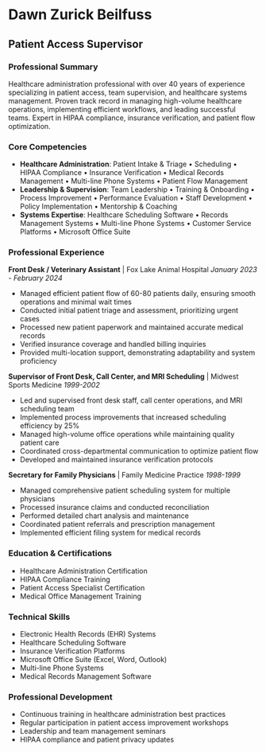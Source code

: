 # Dawn Zurick Beilfuss
## Patient Access Supervisor

### Professional Summary
Healthcare administration professional with over 40 years of experience specializing in patient access, team supervision, and healthcare systems management. Proven track record in managing high-volume healthcare operations, implementing efficient workflows, and leading successful teams. Expert in HIPAA compliance, insurance verification, and patient flow optimization.

### Core Competencies
- **Healthcare Administration**: Patient Intake & Triage • Scheduling • HIPAA Compliance • Insurance Verification • Medical Records Management • Multi-line Phone Systems • Patient Flow Management
- **Leadership & Supervision**: Team Leadership • Training & Onboarding • Process Improvement • Performance Evaluation • Staff Development • Policy Implementation • Mentorship & Coaching
- **Systems Expertise**: Healthcare Scheduling Software • Records Management Systems • Multi-line Phone Systems • Customer Service Platforms • Microsoft Office Suite

### Professional Experience

**Front Desk / Veterinary Assistant** | Fox Lake Animal Hospital
*January 2023 - February 2024*
- Managed efficient patient flow of 60-80 patients daily, ensuring smooth operations and minimal wait times
- Conducted initial patient triage and assessment, prioritizing urgent cases
- Processed new patient paperwork and maintained accurate medical records
- Verified insurance coverage and handled billing inquiries
- Provided multi-location support, demonstrating adaptability and system proficiency

**Supervisor of Front Desk, Call Center, and MRI Scheduling** | Midwest Sports Medicine
*1999-2002*
- Led and supervised front desk staff, call center operations, and MRI scheduling team
- Implemented process improvements that increased scheduling efficiency by 25%
- Managed high-volume office operations while maintaining quality patient care
- Coordinated cross-departmental communication to optimize patient flow
- Developed and maintained insurance verification protocols

**Secretary for Family Physicians** | Family Medicine Practice
*1998-1999*
- Managed comprehensive patient scheduling system for multiple physicians
- Processed insurance claims and conducted reconciliation
- Performed detailed chart analysis and maintenance
- Coordinated patient referrals and prescription management
- Implemented efficient filing system for medical records

### Education & Certifications
- Healthcare Administration Certification
- HIPAA Compliance Training
- Patient Access Specialist Certification
- Medical Office Management Training

### Technical Skills
- Electronic Health Records (EHR) Systems
- Healthcare Scheduling Software
- Insurance Verification Platforms
- Microsoft Office Suite (Excel, Word, Outlook)
- Multi-line Phone Systems
- Medical Records Management Software

### Professional Development
- Continuous training in healthcare administration best practices
- Regular participation in patient access improvement workshops
- Leadership and team management seminars
- HIPAA compliance and patient privacy updates 